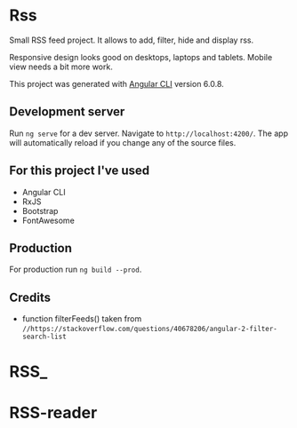 # Rss
Small RSS feed project. It allows to add, filter, hide and display rss. 

Responsive design looks good on desktops, laptops and tablets. Mobile view needs a bit more work.

This project was generated with [Angular CLI](https://github.com/angular/angular-cli) version 6.0.8.

## Development server

Run `ng serve` for a dev server. Navigate to `http://localhost:4200/`. The app will automatically reload if you change any of the source files.

## For this project I've used
* Angular CLI
* RxJS
* Bootstrap
* FontAwesome

## Production
For production run `ng build --prod`.

## Credits 
* function filterFeeds() taken from `//https://stackoverflow.com/questions/40678206/angular-2-filter-search-list`
# RSS_
# RSS-reader
